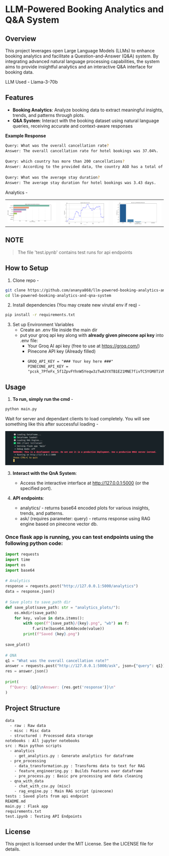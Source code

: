 # LLM-Powered Booking Analytics and Q&A System

## Overview

This project leverages open Large Language Models (LLMs) to enhance booking analytics and facilitate a Question-and-Answer (Q&A) system. By integrating advanced natural language processing capabilities, the system aims to provide insightful analytics and an interactive Q&A interface for booking data.

LLM Used - Llama-3-70b 

## Features

- **Booking Analytics**: Analyze booking data to extract meaningful insights, trends, and patterns through plots.
- **Q&A System**: Interact with the booking dataset using natural language queries, receiving accurate and context-aware responses

**Example Response**
```bash
Query: What was the overall cancellation rate?
Answer: The overall cancellation rate for hotel bookings was 37.04%.

Query: which country has more than 200 cancellations?
Answer: According to the provided data, the country AGO has a total of 205 cancellations, which is more than 200.

Query: What was the average stay duration?
Answer: The average stay duration for hotel bookings was 3.43 days.
```
Analytics - 
<table>
  <tr>
    <td><img src=tests/analytics_plots/market_segment_distribution.png width="300"></td>
    <td><img src=tests/analytics_plots/revenue_trends.png width="300"></td>
    <td><img src=tests/analytics_plots/revenue_by_channel.png width="300"></td>
  </tr>
</table>

## **NOTE**

> The file 'test.ipynb' contains test runs for api endpoints

## **How to Setup** 

1. Clone repo -
```bash
git clone https://github.com/ananya868/llm-powered-booking-analytics-and-qna-system.git
cd llm-powered-booking-analytics-and-qna-system
```
2. Install dependencies (You may create new virutal env if req) -
```bash
pip install -r requirements.txt
```
3. Set up Environment Variables
   - Create an .env file inside the main dir
   - put your groq api key along with **already given pinecone api key** into .env file:
      - Your Groq AI api key (free to use at https://groq.com/)
      - Pinecone API key (Already filled)
      - ```
        GROQ_API_KEY = "### Your key here ###"
        PINECONE_API_KEY = "pcsk_7PfeFx_5f1ZpvFYhnW5Yeqw3zTwA3YXTB1E21MNE7fivTC5YGM8TiVNgKzBz4rAzGyroRf"
        ```

## **Usage**

1. **To run, simply run the cmd** -
```bash
python main.py
```
Wait for server and dependant clients to load completely. You will see something like this after successful loading -
   
![A](data/misc/run.png)

3. **Interact with the QnA System**:
   - Access the interactive interface at http://127.0.0.1:5000 (or the specified port).

4. **API endpoints**:
   - analytics/ - returns base64 encoded plots for various insights, trends, and patterns.
   - ask/  (requires parameter: query) - returns response using RAG engine based on pinecone vector db.


### Once flask app is running, you can test endpoints using the following python code:

```python
import requests
import time
import os
import base64

# Analytics
response = requests.post("http://127.0.0.1:5000/analytics")
data = response.json()

# Save plots to save_path dir
def save_plot(save_path: str = "analytics_plots/"):
    os.mkdir(save_path)
    for key, value in data.items():
        with open(f"{save_path}/{key}.png", "wb") as f:
            f.write(base64.b64decode(value))
        print(f"Saved {key}.png")

save_plot()

# QNA 
q1 = "What was the overall cancellation rate?"
answer = requests.post("http://127.0.0.1:5000/ask", json={"query": q1})
res = answer.json()

print(
  f"Query: {q1}\nAnswer: {res.get('response')}\n"
)
```

## **Project Structure**

```
data
  - raw : Raw data
  - misc : Misc data
  - structured : Processed data storage
notebooks : All jupyter notebooks
src : Main python scripts
  - analytics 
    - get_analytics.py : Generate analytics for dataframe
  - pre_processing
    - data_transformation.py : Transforms data to text for RAG
    - feature_engineering.py : Builds Features over dataframe
    - pre_process.py : Basic pre processing and data cleaning
  - qna_with_data
    - chat_with_csv.py (misc)
    - rag_engine.py : Main RAG script (pinecone)
tests : Saved plots from api endpoint 
README.md 
main.py : Flask app
requirements.txt
test.ipynb : Testing API Endpoints
```

## **License**

This project is licensed under the MIT License. See the LICENSE file for details.






















